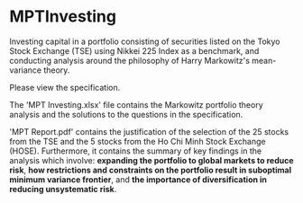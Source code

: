 # MPTInvesting
Investing capital in a portfolio consisting of securities listed on the Tokyo Stock Exchange (TSE) using Nikkei 225 Index as a benchmark, and conducting analysis around the philosophy of Harry Markowitz's mean-variance theory.

Please view the specification.

The 'MPT Investing.xlsx' file contains the Markowitz portfolio theory analysis and the solutions to the questions in the specification.

'MPT Report.pdf' contains the justification of the selection of the 25 stocks from the TSE and the 5 stocks from the Ho Chi Minh Stock Exchange (HOSE). Furthermore, it contains the summary of key findings in the analysis which involve: **expanding the portfolio to global markets to reduce risk**, **how restrictions and constraints on the portfolio result in suboptimal minimum variance frontier**, and **the importance of diversification in reducing unsystematic risk**.

